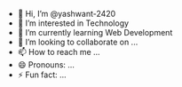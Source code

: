 - 👋 Hi, I’m @yashwant-2420
- 👀 I’m interested in Technology 
- 🌱 I’m currently learning Web Development 
- 💞️ I’m looking to collaborate on ...
- 📫 How to reach me ...
- 😄 Pronouns: ...
- ⚡ Fun fact: ...

<!---
yashwant-2420/yashwant-2420 is a ✨ special ✨ repository because its `README.md` (this file) appears on your GitHub profile.
You can click the Preview link to take a look at your changes.
--->
